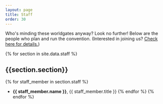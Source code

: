 ```yaml
---
layout: page
title: Staff
order: 30
---
```


Who's minding these worldgates anyway? Look no further! Below are the people who plan and run the convention. (Interested in joining us? [Check here for details.]({{site.baseurl}}/badges/volunteering))

{% for section in site.data.staff %}
## {{section.section}}
  {% for staff_member in section.staff %}
- **{{ staff_member.name }}**, {{ staff_member.title }}
  {% endfor %}
{% endfor %}
